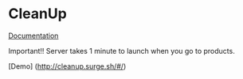 # CleanUp

[Documentation](./cleanup-doc/README.md)

Important!!
Server takes 1 minute to launch when you go to products.

[Demo] (http://cleanup.surge.sh/#/)

